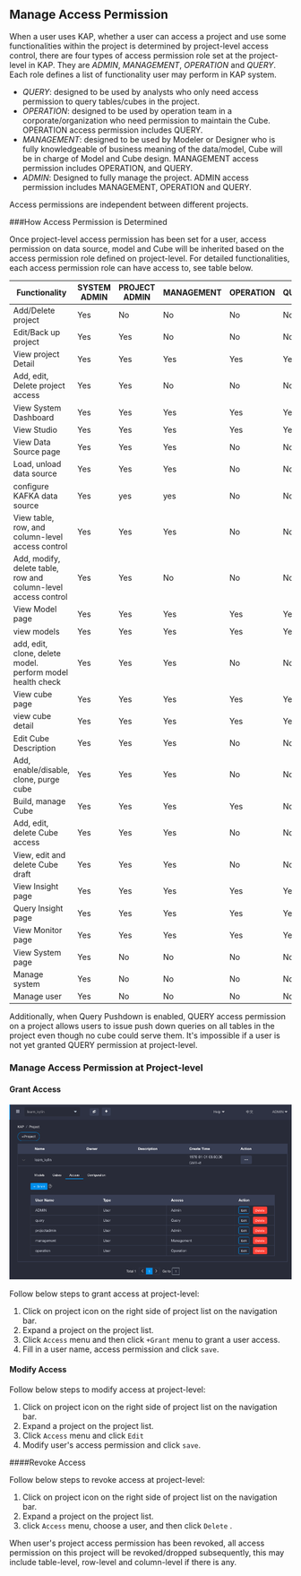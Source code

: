 ## Manage Access Permission

When a user uses KAP, whether a user can access a project and use some functionalities within the project is determined by project-level access control, there are four types of access permission role set at the project-level in KAP. They are *ADMIN*, *MANAGEMENT*, *OPERATION* and *QUERY*. Each role defines a list of functionality user may perform in KAP system. 

- *QUERY*: designed to be used by analysts who only need access permission to query tables/cubes in the project.
- *OPERATION*: designed to be used by operation team in a corporate/organization who need permission to maintain the Cube. OPERATION access permission includes QUERY.
- *MANAGEMENT*: designed to be used by Modeler or Designer who is fully knowledgeable of business meaning of the data/model, Cube will be in charge of Model and Cube design. MANAGEMENT access permission includes OPERATION, and QUERY.
- *ADMIN*: Designed to fully manage the project. ADMIN access permission includes MANAGEMENT, OPERATION and QUERY.

Access permissions are independent between different projects. 

###How Access Permission is Determined

Once project-level access permission has been set for a user, access permission on data source, model and Cube will be inherited based on the access permission role defined on project-level. For detailed functionalities, each access permission role can have access to, see table below. 

| Functionality                            | SYSTEM ADMIN | PROJECT ADMIN | MANAGEMENT | OPERATION | QUERY |
| ---------------------------------------- | ------------ | ------------- | ---------- | --------- | ----- |
| Add/Delete  project                      | Yes          | No            | No         | No        | No    |
| Edit/Back up  project                    | Yes          | Yes           | No         | No        | No    |
| View project  Detail                     | Yes          | Yes           | Yes        | Yes       | Yes   |
| Add, edit,  Delete project access        | Yes          | Yes           | No         | No        | No    |
| View System  Dashboard                   | Yes          | Yes           | Yes        | Yes       | Yes   |
| View Studio                              | Yes          | Yes           | Yes        | Yes       | Yes   |
| View Data  Source page                   | Yes          | Yes           | Yes        | No        | No    |
| Load, unload  data source                | Yes          | Yes           | Yes        | No        | No    |
| configure  KAFKA data source             | Yes          | yes           | yes        | No        | No    |
| View table,  row, and column-level access control | Yes          | Yes           | Yes        | No        | No    |
| Add, modify,  delete table, row and column-level access control | Yes          | Yes           | No         | No        | No    |
| View Model  page                         | Yes          | Yes           | Yes        | Yes       | Yes   |
| view models                              | Yes          | Yes           | Yes        | Yes       | Yes   |
| add, edit, clone, delete model. perform model health check | Yes          | Yes           | Yes        | No        | No    |
| View cube page                           | Yes          | Yes           | Yes        | Yes       | Yes   |
| view cube detail                         | Yes          | Yes           | Yes        | Yes       | Yes   |
| Edit Cube  Description                   | Yes          | Yes           | Yes        | No        | No    |
| Add,  enable/disable, clone, purge cube  | Yes          | Yes           | Yes        | No        | No    |
| Build, manage  Cube                      | Yes          | Yes           | Yes        | Yes       | No    |
| Add, edit,  delete Cube access           | Yes          | Yes           | Yes        | No        | No    |
| View, edit and  delete Cube draft        | Yes          | Yes           | Yes        | No        | No    |
| View Insight  page                       | Yes          | Yes           | Yes        | Yes       | Yes   |
| Query Insight  page                      | Yes          | Yes           | Yes        | Yes       | Yes   |
| View Monitor  page                       | Yes          | Yes           | Yes        | Yes       | Yes   |
| View System  page                        | Yes          | No            | No         | No        | No    |
| Manage system                            | Yes          | No            | No         | No        | No    |
| Manage user                              | Yes          | No            | No         | No        | No    |



Additionally, when Query Pushdown is enabled, QUERY access permission on a project allows users to issue push down queries on all tables in the project even though no cube could serve them. It's impossible if a user is not yet granted QUERY permission at project-level.

### Manage Access Permission at Project-level

#### Grant Access 

![](images/acl/1.png)

Follow below steps to grant access at project-level: 

1. Click on project icon on the right side of project list on the navigation bar.
2. Expand a project on the project list.
3. Click `Access` menu  and then click `+Grant` menu to grant a user access.
4. Fill in a user name, access permission and click `save`. 

#### Modify Access

Follow below steps to modify access at project-level: 

1. Click on project icon on the right side of project list on the navigation bar.
2. Expand a project on the project list.
3. Click `Access` menu and click `Edit` 
4. Modify user's access permission and click `save`. 

####Revoke Access

Follow below steps to revoke access at project-level: 

1. Click on project icon on the right side of project list on the navigation bar.
2. Expand a project on the project list.
3.  click `Access` menu, choose a user, and then click `Delete` .

When user's project access permission has been revoked, all access permission on this project will be revoked/dropped subsequently, this may include table-level, row-level and column-level if there is any. 






